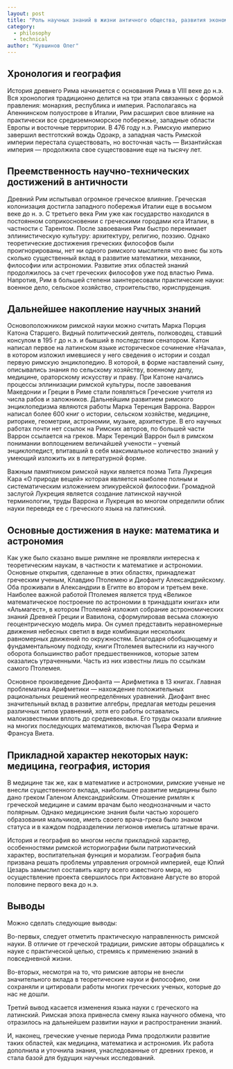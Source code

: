 ```yaml
---
layout: post
title: "Роль научных знаний в жизни античного общества, развития экономических и социальных процессов. Римский период (науки о природе, математика, логика, астрономия, история, медицина, технические и социо-гуманитарные знания)"
category:
  - philosophy
  - technical
author: "Кувшинов Олег"
---
```


## Хронология и география
История древнего Рима начинается с основания Рима в VIII веке до н.э. Вся хронология традиционно делится на три этапа связанных с формой правления: монархия, республика и империя. Располагаясь на Апеннинском полуострове в Италии, Рим расширил свое влияние на практически все средиземноморское побережье, западные области Европы и восточные территории. В 476 году н.э. Римскую империю завершил вестготский вождь Одоакр, а западная часть Римской империи перестала существовать, но восточная часть — Византийская империя — продолжила свое существование еще на тысячу лет.

## Преемственность научно-технических достижений в античности
Древний Рим испытывал огромное греческое влияние. Греческая колонизация достигла западного побережья Италии еще в восьмом веке до н. э. С третьего века Рим уже как государство находился в постоянном соприкосновении с греческими городами юга Италии, в частности с Тарентом. После завоевания Рим быстро перенимает эллинистическую культуру: архитектуру, религию, поэзию. Однако теоретические достижения греческих философов были проигнорированы, нет ни одного римского мыслителя что внес бы хоть сколько существенный вклад в развитие математики, механики, философии или астрономии. Развитие этих областей знаний продолжилось за счет греческих философов уже под властью Рима. Напротив, Рим в большей степени заинтересовали практические науки: военное дело, сельское хозяйство, строительство, юриспруденция.

## Дальнейшее накопление научных знаний
Основоположником римской науки можно считать Марка Порция Катона Старшего. Видный политический деятель, полководец, ставший консулом в 195 г до н.э.  и бывший в последствии сенатором. Катон написал первое на латинском языке историческое сочинение «Начала», в котором изложил имевшиеся у него сведения о истории и создал первую римскую энциклопедию. В которой, в форме наставлений сыну, описывались знания по сельскому хозяйству, военному делу, медицине, ораторскому искусству и праву. При Катоне начались процессы эллинизации римской культуры, после завоевания Македонии и Греции в Риме стали появляться Греческие учителя из числа рабов и заложников.  Дальнейшим развитием римского энциклопедизма являются работы Марка Теренция Варрона. Варрон написал более 600 книг о истории, сельском хозяйстве, медицине, риторике, геометрии, астрономии, музыке, архитектуре. В его научных работах почти нет ссылок на Римских авторов, по большей части Варрон ссылается на греков. Марк Теренций Варрон был в римском понимании воплощением величайшей учености – ученый энциклопедист, впитавший в себя максимальное количество знаний у умеющий изложить их в литературной форме. 

Важным памятником римской науки является поэма Тита Лукреция Кара «О природе вещей» которая является наиболее полным и систематическим изложением эпикурейской философии. Громадной заслугой Лукреция является создание латинской научной терминологии, труды Варрона и Лукреция во многом определили облик науки переведя ее с греческого языка на латинский.

## Основные достижения в науке: математика и астрономия
Как уже было сказано выше римляне не проявляли интересна к теоретическим наукам, в частности к математике и астрономии. Основные открытия, сделанные в этих областях, принадлежат греческим ученым, Клавдию Птолемею и Диофанту Александрийскому. Оба проживали в Александрии в Египте во втором и третьем веке. Наиболее важной работой Птолемея является труд «Великое математическое построение по астрономии в тринадцати книгах» или «Альмагест», в котором Птолемей изложил собрание астрономических знаний Древней Греции и Вавилона, сформулировав весьма сложную геоцентрическую модель мира. Он сумел представить неравномерные движения небесных светил в виде комбинации нескольких равномерных движений по окружностям. Благодаря обобщающему и фундаментальному подходу, книги Птолемея вытеснили из научного оборота большинство работ предшественников, которые затем оказались утраченными. Часть из них известны лишь по ссылкам самого Птолемея.

Основное произведение Диофанта — Арифметика в 13 книгах. Главная проблематика Арифметики — нахождение положительных рациональных решений неопределённых уравнений. Диофант внес значительный вклад в развитие алгебры, предлагая методы решения различных типов уравнений, хотя его работы оставались малоизвестными вплоть до средневековья. Его труды оказали влияние на многих последующих математиков, включая Пьера Ферма и Франсуа Виета.

## Прикладной характер некоторых наук: медицина, география, история
В медицине так же, как в математике и астрономии, римские ученые не внесли существенного вклада, наибольшее развитие медицины было дано греком Галеном Александрийским. Отношение римлян к греческой медицине и самим врачам было неоднозначным и часто полярным. Однако медицинские знания были частью хорошего образования мальчиков, иметь своего врача-грека было знаком статуса и в каждом подразделении легионов имелись штатные врачи.

История и география во многом несли прикладной характер, особенностями римской историографии были патриотический характер, воспитательная функция и морализм. География была призвана решать проблемы управления огромной империей, еще Юлий Цезарь замыслил составить карту всего известного мира, но осуществление проекта свершилось при Актовиане Августе во второй половине первого века до н.э.

## Выводы
Можно сделать следующие выводы:

Во-первых, следует отметить практическую направленность римской науки. В отличие от греческой традиции, римские авторы обращались к науке с практической целью, стремясь к применению знаний в повседневной жизни.

Во-вторых, несмотря на то, что римские авторы не внесли значительного вклада в теоретические науки и философию, они сохраняли и цитировали работы многих греческих ученых, которые до нас не дошли.

Третий вывод касается изменения языка науки с греческого на латинский. Римская эпоха привнесла смену языка научного обмена, что отразилось на дальнейшем развитии науки и распространении знаний.

И, наконец, греческие ученые периода Рима продолжили развитие таких областей, как медицина, математика и астрономия. Их работа дополнила и уточнила знания, унаследованные от древних греков, и стала базой для будущих научных исследований.
